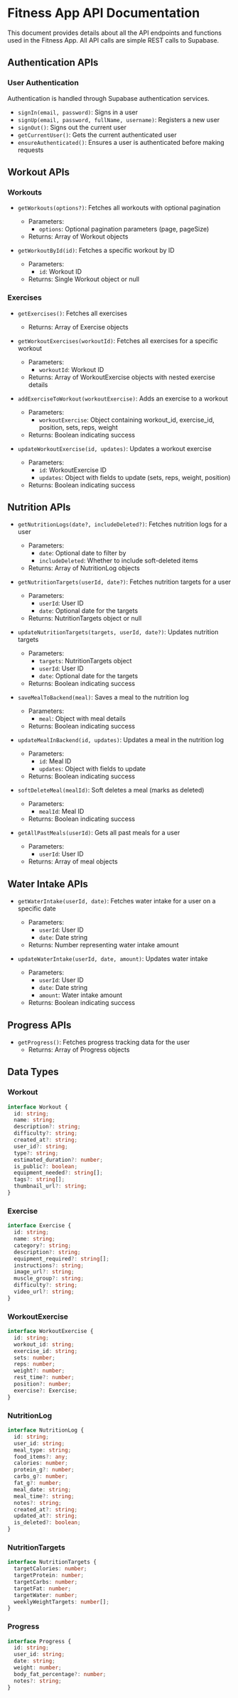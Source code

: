 # Fitness App API Documentation

This document provides details about all the API endpoints and functions used in the Fitness App. All API calls are simple REST calls to Supabase.

## Authentication APIs

### User Authentication
Authentication is handled through Supabase authentication services.

- `signIn(email, password)`: Signs in a user
- `signUp(email, password, fullName, username)`: Registers a new user
- `signOut()`: Signs out the current user
- `getCurrentUser()`: Gets the current authenticated user
- `ensureAuthenticated()`: Ensures a user is authenticated before making requests

## Workout APIs

### Workouts

- `getWorkouts(options?)`: Fetches all workouts with optional pagination
  - Parameters:
    - `options`: Optional pagination parameters (page, pageSize)
  - Returns: Array of Workout objects

- `getWorkoutById(id)`: Fetches a specific workout by ID
  - Parameters:
    - `id`: Workout ID
  - Returns: Single Workout object or null

### Exercises

- `getExercises()`: Fetches all exercises
  - Returns: Array of Exercise objects

- `getWorkoutExercises(workoutId)`: Fetches all exercises for a specific workout
  - Parameters:
    - `workoutId`: Workout ID
  - Returns: Array of WorkoutExercise objects with nested exercise details

- `addExerciseToWorkout(workoutExercise)`: Adds an exercise to a workout
  - Parameters:
    - `workoutExercise`: Object containing workout_id, exercise_id, position, sets, reps, weight
  - Returns: Boolean indicating success

- `updateWorkoutExercise(id, updates)`: Updates a workout exercise
  - Parameters:
    - `id`: WorkoutExercise ID
    - `updates`: Object with fields to update (sets, reps, weight, position)
  - Returns: Boolean indicating success

## Nutrition APIs

- `getNutritionLogs(date?, includeDeleted?)`: Fetches nutrition logs for a user
  - Parameters:
    - `date`: Optional date to filter by
    - `includeDeleted`: Whether to include soft-deleted items
  - Returns: Array of NutritionLog objects

- `getNutritionTargets(userId, date?)`: Fetches nutrition targets for a user
  - Parameters:
    - `userId`: User ID
    - `date`: Optional date for the targets
  - Returns: NutritionTargets object or null

- `updateNutritionTargets(targets, userId, date?)`: Updates nutrition targets
  - Parameters:
    - `targets`: NutritionTargets object
    - `userId`: User ID
    - `date`: Optional date for the targets
  - Returns: Boolean indicating success

- `saveMealToBackend(meal)`: Saves a meal to the nutrition log
  - Parameters:
    - `meal`: Object with meal details
  - Returns: Boolean indicating success

- `updateMealInBackend(id, updates)`: Updates a meal in the nutrition log
  - Parameters:
    - `id`: Meal ID
    - `updates`: Object with fields to update
  - Returns: Boolean indicating success

- `softDeleteMeal(mealId)`: Soft deletes a meal (marks as deleted)
  - Parameters:
    - `mealId`: Meal ID
  - Returns: Boolean indicating success

- `getAllPastMeals(userId)`: Gets all past meals for a user
  - Parameters:
    - `userId`: User ID
  - Returns: Array of meal objects

## Water Intake APIs

- `getWaterIntake(userId, date)`: Fetches water intake for a user on a specific date
  - Parameters:
    - `userId`: User ID
    - `date`: Date string
  - Returns: Number representing water intake amount

- `updateWaterIntake(userId, date, amount)`: Updates water intake
  - Parameters:
    - `userId`: User ID
    - `date`: Date string
    - `amount`: Water intake amount
  - Returns: Boolean indicating success

## Progress APIs

- `getProgress()`: Fetches progress tracking data for the user
  - Returns: Array of Progress objects

## Data Types

### Workout
```typescript
interface Workout {
  id: string;
  name: string;
  description?: string;
  difficulty?: string;
  created_at?: string;
  user_id?: string;
  type?: string;
  estimated_duration?: number;
  is_public?: boolean;
  equipment_needed?: string[];
  tags?: string[];
  thumbnail_url?: string;
}
```

### Exercise
```typescript
interface Exercise {
  id: string;
  name: string;
  category?: string;
  description?: string;
  equipment_required?: string[];
  instructions?: string;
  image_url?: string;
  muscle_group?: string;
  difficulty?: string;
  video_url?: string;
}
```

### WorkoutExercise
```typescript
interface WorkoutExercise {
  id: string;
  workout_id: string;
  exercise_id: string;
  sets: number;
  reps: number;
  weight?: number;
  rest_time?: number;
  position?: number;
  exercise?: Exercise;
}
```

### NutritionLog
```typescript
interface NutritionLog {
  id: string;
  user_id: string;
  meal_type: string;
  food_items?: any;
  calories: number;
  protein_g?: number;
  carbs_g?: number;
  fat_g?: number;
  meal_date: string;
  meal_time?: string;
  notes?: string;
  created_at?: string;
  updated_at?: string;
  is_deleted?: boolean;
}
```

### NutritionTargets
```typescript
interface NutritionTargets {
  targetCalories: number;
  targetProtein: number;
  targetCarbs: number;
  targetFat: number;
  targetWater: number;
  weeklyWeightTargets: number[];
}
```

### Progress
```typescript
interface Progress {
  id: string;
  user_id: string;
  date: string;
  weight: number;
  body_fat_percentage?: number;
  notes?: string;
}
``` 